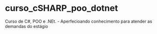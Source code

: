 # curso_cSHARP_poo_dotnet
Curso de C#, POO e .NEt. - Aperfecioando conhecimento para atender as demandas do estágio
